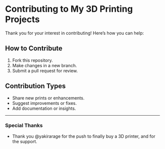 
# Contributing to My 3D Printing Projects

Thank you for your interest in contributing! Here’s how you can help:

## How to Contribute
1. Fork this repository.
2. Make changes in a new branch.
3. Submit a pull request for review.

## Contribution Types
- Share new prints or enhancements.
- Suggest improvements or fixes.
- Add documentation or insights.

---

### Special Thanks
- Thank you @yakirarage for the push to finally buy a 3D printer, and for the support.